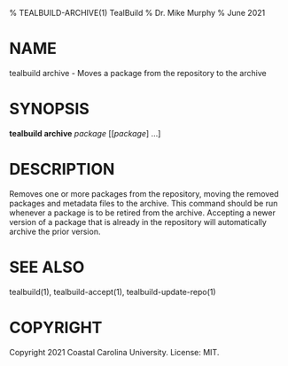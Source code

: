 % TEALBUILD-ARCHIVE(1) TealBuild
% Dr. Mike Murphy
% June 2021


# NAME

tealbuild archive - Moves a package from the repository to the archive


# SYNOPSIS

**tealbuild archive** *package* [[*package*] ...]


# DESCRIPTION

Removes one or more packages from the repository, moving the removed
packages and metadata files to the archive. This command should be run
whenever a package is to be retired from the archive. Accepting a newer
version of a package that is already in the repository will automatically
archive the prior version.


# SEE ALSO

tealbuild(1), tealbuild-accept(1), tealbuild-update-repo(1)


# COPYRIGHT

Copyright 2021 Coastal Carolina University. License: MIT.
